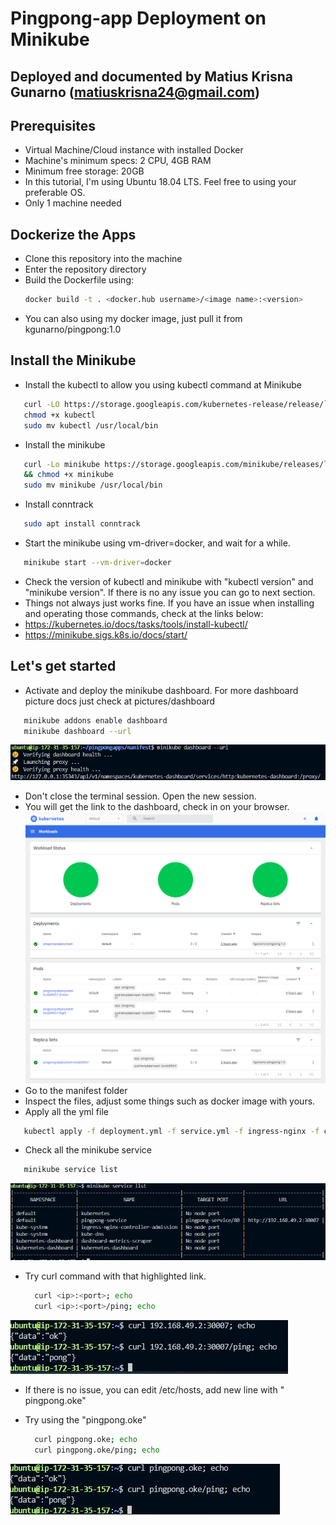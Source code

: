 # Pingpong-app Deployment on Minikube
## Deployed and documented by Matius Krisna Gunarno (matiuskrisna24@gmail.com)
## Prerequisites
- Virtual Machine/Cloud instance with installed Docker
- Machine's minimum specs: 2 CPU, 4GB RAM
- Minimum free storage: 20GB
- In this tutorial, I'm using Ubuntu 18.04 LTS. Feel free to using your preferable OS.
- Only 1 machine needed

## Dockerize the Apps
- Clone this repository into the machine
- Enter the repository directory
- Build the Dockerfile using:
   ```bash	
   docker build -t . <docker.hub username>/<image name>:<version>
   ```
- You can also using my docker image, just pull it from kgunarno/pingpong:1.0

## Install the Minikube
- Install the kubectl to allow you using kubectl command at Minikube
 ```bash	
    curl -LO https://storage.googleapis.com/kubernetes-release/release/`curl -s https://storage.googleapis.com/kubernetes-release/release/stable.txt`/bin/linux/amd64/kubectl
    chmod +x kubectl
    sudo mv kubectl /usr/local/bin
   ```
- Install the minikube
 ```bash	
    curl -Lo minikube https://storage.googleapis.com/minikube/releases/latest/minikube-linux-amd64 \
    && chmod +x minikube
    sudo mv minikube /usr/local/bin
   ```
- Install conntrack
 ```bash	
    sudo apt install conntrack
  ```
- Start the minikube using vm-driver=docker, and wait for a while.
 ```bash	
    minikube start --vm-driver=docker
  ```
- Check the version of kubectl and minikube with "kubectl version" and "minikube version". If there is no any issue you can go to next section.
- Things not always just works fine. If you have an issue when installing and operating those commands, check at the links below:
- https://kubernetes.io/docs/tasks/tools/install-kubectl/
- https://minikube.sigs.k8s.io/docs/start/

## Let's get started
- Activate and deploy the minikube dashboard. For more dashboard picture docs just check at pictures/dashboard
 ```bash	
    minikube addons enable dashboard
    minikube dashboard --url
  ```
![dashboard link](https://github.com/krisnagunarno/pingpongapps/blob/main/pictures/snippets/Capture1.JPG)
- Don't close the terminal session. Open the new session.
- You will get the link to the dashboard, check in on your browser.
![Dashboard](https://github.com/krisnagunarno/pingpongapps/blob/main/pictures/dashboard/screencapture-127-0-0-1-35343-api-v1-namespaces-kubernetes-dashboard-services-http-kubernetes-dashboard-proxy-2021-02-25-02_35_07.png)
- Go to the manifest folder
- Inspect the files, adjust some things such as docker image with yours.
- Apply all the yml file
 ```bash	
    kubectl apply -f deployment.yml -f service.yml -f ingress-nginx -f configmap.yml
  ```
- Check all the minikube service
 ```bash	
    minikube service list
  ```
![service list](https://github.com/krisnagunarno/pingpongapps/blob/main/pictures/snippets/Capture2.JPG)
- Try curl command with that highlighted link.
  ```bash	
    curl <ip>:<port>; echo
    curl <ip>:<port>/ping; echo
  ```
![pingpong1](https://github.com/krisnagunarno/pingpongapps/blob/main/pictures/snippets/Capture3.JPG)
- If there is no issue, you can edit /etc/hosts, add new line with "<ip>   pingpong.oke"
- Try using the "pingpong.oke"

  ```bash
    curl pingpong.oke; echo
    curl pingpong.oke/ping; echo
  ```
![pingpong2](https://github.com/krisnagunarno/pingpongapps/blob/main/pictures/snippets/Capture4.JPG)
